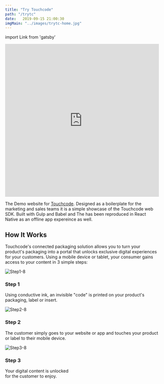 ```yaml
---
title: "Try Touchcode"
path: "/trytc"
date:   2019-09-15 21:00:30
imgMain: "../images/trytc-home.jpg"
---
```

import Link from 'gatsby'

<div class="row">	
<div class="col-md-6">
<iframe src="https://giphy.com/embed/kyXZnl1S4LpT6Pphgu" width="100%" height="500" frameBorder="0" class="giphy-embed" ></iframe>
</div>
<div class="col-md-6">
<p >
    The Demo website for <a href="www.try.tc/demo"> Touchcode</a>. Designed as a boilerplate for the marketing and sales teams it is a simple showcase of the Touchcode web SDK. Built with Gulp and Babel and The has been reproduced in React Native as an offline app expereince as well. 
</p>
</div>
</div>
<div class="row">
    <div class="col-md-12">
        <div class="top_txt text-center">
            <h2 style={{ color: '#009ade' }}>How It Works</h2>
            <p>Touchcode's connected packaging solution allows you to turn your product's packaging into a portal that unlocks exclusive digital experiences for your customers. Using a mobile device or tablet, your consumer gains access to your content in 3 simple steps:</p>
        </div>
    </div>
    <div class="col-md-4">
        <div class="how_itworkblock">
            <div class="htw_img">
                <img src="https://touchcode.com/wp-content/uploads/2019/10/Step1-8.png" alt="Step1-8" />
            </div>
            <h3 style={{ color: '#009ade' }}>Step 1</h3>
            <p>Using conductive ink, an invisible "code" is printed on your product's packaging, label or insert.</p>
        </div>
    </div>
    <div class="col-md-4">
        <div class="how_itworkblock">
            <div class="htw_img">
                <img src="https://touchcode.com/wp-content/uploads/2019/10/Step2-8.png" alt="Step2-8" />
            </div>
            <h3 style={{ color: '#009ade' }}>Step 2</h3>
            <p>The customer simply goes to your website or app and touches your product or label to their mobile device.</p>
        </div>
    </div>
    <div class="col-md-4">
        <div class="how_itworkblock">
            <div class="htw_img">
                <img src="https://touchcode.com/wp-content/uploads/2019/10/Step3-8.png" alt="Step3-8" />
            </div>
            <h3 style={{ color: '#009ade' }}>Step 3</h3>
            <p>Your digital content is unlocked <br /> for the customer to enjoy.</p>
        </div>
    </div>
</div>